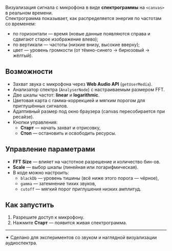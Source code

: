 
Визуализация сигнала с микрофона в виде **спектрограммы** на `<canvas>` в реальном времени.  
Спектрограмма показывает, как распределяется энергия по частотам со временем:
- по горизонтали — время (новые данные появляются справа и сдвигают старое изображение влево);
- по вертикали — частоты (низкие внизу, высокие вверху);
- цвет — уровень громкости (от тёмно-синего → бирюзовый → жёлтый).

## Возможности
- Захват звука с микрофона через **Web Audio API** (`getUserMedia`).
- Анализатор спектра (`AnalyserNode`) с настраиваемым размером FFT.
- Две шкалы частот: **linear** и **logarithmic**.
- Цветовая карта с гамма-коррекцией и мягким порогом для приглушённых сигналов.
- Адаптивный размер под окно браузера (canvas пересобирается при ресайзе).
- Кнопки управления:
    - **Старт** — начать захват и отрисовку,
    - **Стоп** — остановить и освободить ресурсы.

## Управление параметрами
- **FFT Size** — влияет на частотное разрешение и количество бин-ов.
- **Scale** — выбор шкалы (линейная или логарифмическая).
- В коде можно настроить:
    - `blackDb` — уровень тишины (всё ниже этого порога — чёрное),
    - `gamma` — затемнение тихих звуков,
    - `cutoff` — мягкий порог приглушения низких амплитуд.

## Как запустить
1. Разрешите доступ к микрофону.
4. Нажмите **Старт** — появится живая спектрограмма.
 
---
✦ Сделано для экспериментов со звуком и наглядной визуализации аудиоспектра.
